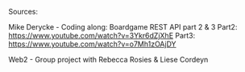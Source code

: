 Sources:

Mike Derycke - Coding along: Boardgame REST API part 2 & 3
Part2: https://www.youtube.com/watch?v=3Ykr6dZjXhE
Part3: https://www.youtube.com/watch?v=o7Mh1zOAjDY

Web2 - Group project with Rebecca Rosies & Liese Cordeyn
